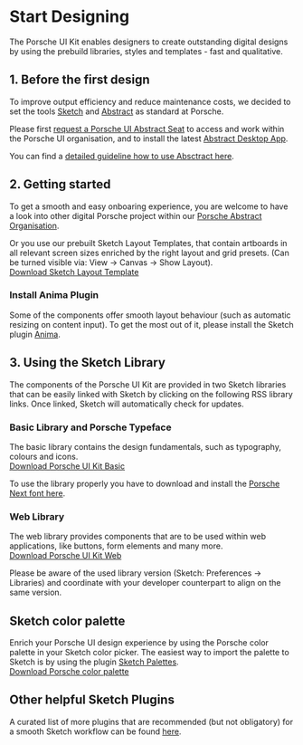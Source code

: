 # Start Designing

The Porsche UI Kit enables designers to create outstanding digital designs by using the prebuild libraries, styles and templates - fast and qualitative. 

## 1. Before the first design
To improve output efficiency and reduce maintenance costs, we decided to set the tools [Sketch](https://www.sketch.com/) and [Abstract](https://www.goabstract.com/) as standard at Porsche. 

Please first [request a Porsche UI Abstract Seat](http://eepurl.com/gnOIXD) to access and work within the Porsche UI organisation, and to install the latest [Abstract Desktop App](https://app.goabstract.com/). 

You can find a [detailed guideline how to use Absctract here](#/web/getting-started/design-workflow).

## 2. Getting started
To get a smooth and easy onboaring experience, you are welcome to have a look into other digital Porsche project within our [Porsche Abstract Organisation](https://app.abstract.com/organizations/bc37bb03-3469-4b15-99a2-60dbec187bce/projects). 

Or you use our prebuilt Sketch Layout Templates, that contain artboards in all relevant screen sizes enriched by the right layout and grid presets. (Can be turned visible via: View → Canvas → Show Layout).  
[Download Sketch Layout Template](http://ui.porsche.com/latest/porsche-ui-kit-layout-template.sketch)

### Install Anima Plugin
Some of the components offer smooth layout behaviour (such as automatic resizing on content input). To get the most out of it, please install the Sketch plugin [Anima](https://www.animaapp.com/).   

## 3. Using the Sketch Library
The components of the Porsche UI Kit are provided in two Sketch libraries that can be easily linked with Sketch by clicking on the following RSS library links. Once linked, Sketch will automatically check for updates. 

### Basic Library and Porsche Typeface
The basic library contains the design fundamentals, such as typography, colours and icons.  
[Download Porsche UI Kit Basic](sketch://add-library?url=https%3A%2F%2Fui.porsche.com%2Fporsche-ui-kit-basic.sketch.xml) 

To use the library properly you have to download and install the [Porsche Next font here](http://cdn.ui.porsche.com/porsche-ui-kit/font/v1/Porsche_Next_Desktop_OTF_Lat-Gr-Cyr.zip). 

### Web Library
The web library provides components that are to be used within web applications, like buttons, form elements and many more.  
[Download Porsche UI Kit Web](sketch://add-library?url=https%3A%2F%2Fui.porsche.com%2Fporsche-ui-kit-web.sketch.xml)

Please be aware of the used library version (Sketch: Preferences → Libraries) and coordinate with your developer counterpart to align on the same version.

## Sketch color palette
Enrich your Porsche UI design experience by using the Porsche color palette in your Sketch color picker. The easiest way to import the palette to Sketch is by using the plugin [Sketch Palettes](https://github.com/andrewfiorillo/sketch-palettes).  
[Download Porsche color palette](https://ui.porsche.com/latest/porsche-ui-kit-colors.sketchpalette)

## Other helpful Sketch Plugins
A curated list of more plugins that are recommended (but not obligatory) for a smooth Sketch workflow can be found [here](/#/web/getting-started/sketch-plugins).

